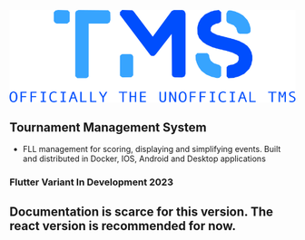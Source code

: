 <p align="center">
  <img src="./client/assets/logos/TMS_LOGO.png"/>
</p>


## Tournament Management System
- FLL management for scoring, displaying and simplifying events. Built and distributed in Docker, IOS, Android and Desktop applications
### Flutter Variant In Development 2023
## Documentation is scarce for this version. The react version is recommended for now.

